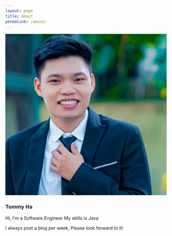 ```yaml
---
layout: page
title: About
permalink: /about/
---
```

<p align="center">
  <img src="https://github.com/hvhien/hvhien.github.io/blob/master/assets/images/tommy.JPG?raw=true" alt="Sublime's custom image"/>
<h3>Tommy Ha</h3>
</p>

Hi, I'm a Software Engineer
My skills is Java

I always post a blog per week, Please look forward to it!
